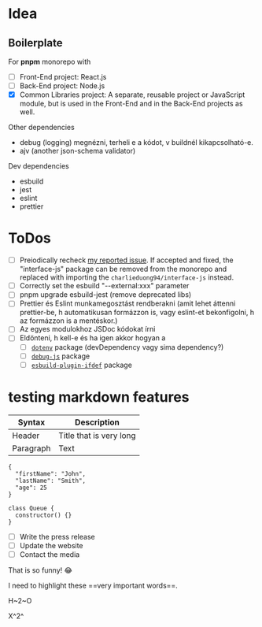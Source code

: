 # Idea

## Boilerplate

For **pnpm** monorepo with

- [ ] Front-End project: React.js
- [ ] Back-End project: Node.js
- [x] Common Libraries project: A separate, reusable project or JavaScript module, but is used in the Front-End and in the Back-End projects as well.

Other dependencies

- debug (logging) megnézni, terheli e a kódot, v buildnél kikapcsolható-e.
- ajv (another json-schema validator)

Dev dependencies

- esbuild
- jest
- eslint
- prettier

# ToDos

- [ ] Preiodically recheck [my reported issue](https://github.com/charlieduong94/interface-js/issues/14). If accepted and fixed, the "interface-js" package can be removed from the monorepo and replaced with importing the `charlieduong94/interface-js` instead.
- [ ] Correctly set the esbuild "--external:xxx" parameter
- [ ] pnpm upgrade esbuild-jest (remove deprecated libs)
- [ ] Prettier és Eslint munkamegosztást rendberakni (amit lehet áttenni prettier-be, h automatikusan formázzon is, vagy eslint-et bekonfigolni, h az formázzon is a mentéskor.)
- [ ] Az egyes modulokhoz JSDoc kódokat írni
- [ ] Eldönteni, h kell-e és ha igen akkor hogyan a
  - [ ] [`dotenv`](https://github.com/motdotla/dotenv) package (devDependency vagy sima dependency?)
  - [ ] [`debug-js`](https://www.npmjs.com/package/debug) package
  - [ ] [`esbuild-plugin-ifdef`](https://github.com/Jarred-Sumner/esbuild-plugin-ifdef) package

# testing markdown features

| Syntax    | Description             |
| --------- | ----------------------- |
| Header    | Title that is very long |
| Paragraph | Text                    |

```
{
  "firstName": "John",
  "lastName": "Smith",
  "age": 25
}

class Queue {
  constructor() {}
}
```

- [ ] Write the press release
- [ ] Update the website
- [ ] Contact the media

That is so funny! :joy:

I need to highlight these ==very important words==.

H~2~O

X^2^
